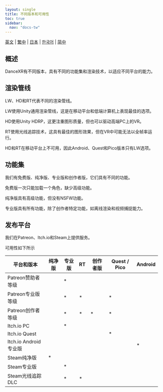 ```yaml
---
layout: single
title: 不同版本和可用性
toc: true
sidebar:
  nav: "docs-tw"
---
```


[英文](/dancexr/versions) | [繁中](/tw/dancexr/versions) | [日本](/jp/dancexr/versions) | [한국어](/kr/dancexr/versions) | [简中](/zh/dancexr/versions)

## 概述
DanceXR有不同版本，具有不同的功能集和渲染技术，以适应不同平台的能力。

## 渲染管线
LW、HD和RT代表不同的渲染管线。

LW使用Unity通用渲染管线，这是在移动平台和低端计算机上表现最佳的选项。

HD使用Unity HDRP，这更注重图形质量，但也可以驱动高端PC上的VR。

RT使用光线追踪技术，这具有最佳的图形效果，但在VR中可能无法以全帧率运行。

HD和RT在移动平台上不可用，因此Android、Quest和Pico版本只有LW选项。

## 功能集
我们有免费版、纯净版、专业版和创作者版，它们具有不同的功能。

免费版一次只能加载一个角色，缺少高级功能。

纯净版具有高级功能，但没有NSFW功能。

专业版具有所有功能，除了创作者特定功能，如离线渲染和视频捕捉能力。

## 发布平台
我们在Patreon、Itch.io和Steam上提供服务。

可用性如下所示

| 平台和版本 | 纯净版 | 专业版 | RT | 创作者版 | Quest / Pico | Android |
| --- | --- | --- | --- | --- | --- | --- | 
| Patreon赞助者等级 |  | * | |  |  | |
| Patreon专业版等级 |  | * | * |  | * | |
| Patreon创作者等级 |  | * | * | * | * | |
| Itch.io PC | | * | | | | |
| Itch.io Quest | | | | | * | |
| Itch.io Android专业版 | | | | | | * |
| Steam纯净版 | * | | | | | |
| Steam专业版 | | * | | | | |
| Steam光线追踪DLC | | * | * | | | |